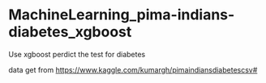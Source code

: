 # MachineLearning_pima-indians-diabetes_xgboost
Use xgboost perdict the test for diabetes

data get from https://www.kaggle.com/kumargh/pimaindiansdiabetescsv#
